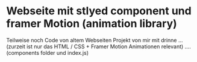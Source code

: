 # Webseite mit stlyed component und framer Motion (animation library)

Teilweise noch Code von altem Webseiten Projekt von mir mit drinne ...
(zurzeit ist nur das HTML / CSS + Framer Motion Animationen relevant) ....
(components folder und index.js)

